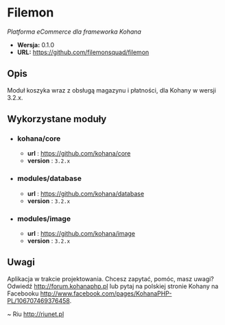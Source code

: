 # Filemon

*Platforma eCommerce dla frameworka Kohana*

- **Wersja:** 0.1.0
- **URL:** <https://github.com/filemonsquad/filemon>

## Opis

Moduł koszyka wraz z obsługą magazynu i płatności, dla Kohany w wersji 3.2.x. 

## Wykorzystane moduły

- ### kohana/core
	- **url** : <https://github.com/kohana/core>
	- **version** : `3.2.x`
  
- ### modules/database
	- **url** : <https://github.com/kohana/database>
	- **version** : `3.2.x`

- ### modules/image
	- **url** : <https://github.com/kohana/image>
	- **version** : `3.2.x`
  
## Uwagi

Aplikacja w trakcie projektowania. Chcesz zapytać, pomóc, masz uwagi? Odwiedź <http://forum.kohanaphp.pl> lub pytaj na polskiej stronie Kohany na Facebooku <http://www.facebook.com/pages/KohanaPHP-PL/106707469376458>.


~ Riu <http://riunet.pl>
